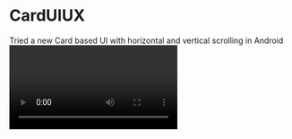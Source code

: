 # CardUIUX
Tried a new Card based UI with horizontal and vertical scrolling in Android
![video](card.mp4?raw=true)
